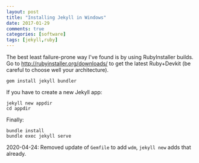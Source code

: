 ```yaml
---
layout: post
title: "Installing Jekyll in Windows"
date: 2017-01-29
comments: true
categories: [software]
tags: [jekyll,ruby]
---
```


The best least failure-prone way I've found is by using RubyInstaller builds. Go to http://rubyinstaller.org/downloads/ to get the latest Ruby+Devkit (be careful to choose well your architecture).

    gem install jekyll bundler

If you have to create a new Jekyll app:

    jekyll new appdir
    cd appdir

Finally:

    bundle install
    bundle exec jekyll serve


2020-04-24: Removed update of `Gemfile` to add `wdm`, `jekyll new` adds that already.